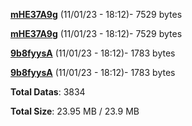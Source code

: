 [**mHE37A9g**](/data/mHE37A9g.txt) (11/01/23 - 18:12)- 7529 bytes

[**mHE37A9g**](/data/mHE37A9g.txt) (11/01/23 - 18:12)- 7529 bytes

[**9b8fyysA**](/data/9b8fyysA.txt) (11/01/23 - 18:12)- 1783 bytes

[**9b8fyysA**](/data/9b8fyysA.txt) (11/01/23 - 18:12)- 1783 bytes

**Total Datas**: 3834

**Total Size**: 23.95 MB / 23.9 MB